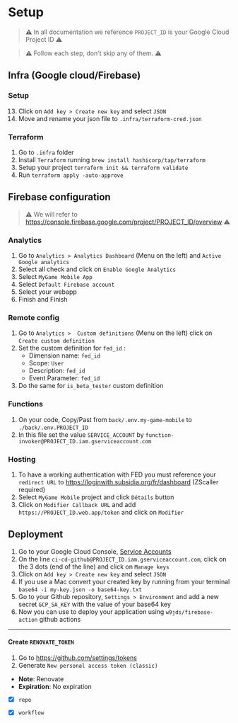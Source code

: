 # Setup

> ⚠️ In all documentation we reference `PROJECT_ID` is your Google Cloud Project ID ⚠️

> ⚠️ Follow each step, don't skip any of them. ⚠️

## Infra (Google cloud/Firebase)

### Setup
13. Click on `Add key > Create new key` and select `JSON`
14. Move and rename your json file to `.infra/terraform-cred.json`

### Terraform

1. Go to `.infra` folder
2. Install `Terraform` running `brew install hashicorp/tap/terraform` 
3. Setup your project  `terraform init && terraform validate`
4. Run `terraform apply -auto-approve`

## Firebase configuration

> ⚠️ We will refer to https://console.firebase.google.com/project/PROJECT_ID/overview ⚠️  

### Analytics

1. Go to `Analytics > Analytics Dashboard` (Menu on the left) and `Active Google analytics`
2. Select all check and click on `Enable Google Analytics`
3. Select `MyGame Mobile App`
4. Select `Default Firebase account`
5. Select your webapp
6. Finish and Finish

### Remote config

1. Go to `Analytics >  Custom definitions` (Menu on the left) click on `Create custom definition` 
2. Set the custom definition for `fed_id` :
   - Dimension name: `fed_id`
   - Scope: `User`
   - Description: `fed_id`
   - Event Parameter: `fed_id`
3. Do the same for `is_beta_tester` custom definition

### Functions

1. On your code, Copy/Past from `back/.env.my-game-mobile` to `./back/.env.PROJECT_ID`
2. In this file set the value `SERVICE_ACCOUNT` by `function-invoker@PROJECT_ID.iam.gserviceaccount.com`

### Hosting

1. To have a working authentication with FED you must reference your `redirect URL` to https://loginwith.subsidia.org/fr/dashboard (ZScaller required)
2. Select `MyGame Mobile` project and click `Détails` button
3. Click on `Modifier Callback URL` and add `https://PROJECT_ID.web.app/token` and click on `Modifier`

## Deployment

1. Go to your Google Cloud Console, [Service Accounts](https://console.cloud.google.com/iam-admin/serviceaccounts?hl=en&project=PROJECT_ID)
2. On the line `ci-cd-github@PROJECT_ID.iam.gserviceaccount.com`, click on the 3 dots (end of the line) and click on `Manage keys`
3. Click on `Add key > Create new key` and select `JSON`
4. If you use a Mac convert your created key by running from your terminal `base64 -i my-key.json -o base64-key.txt`
5. Go to your Github repository, `Settings > Environment` and add a new secret `GCP_SA_KEY` with the value of your base64 key
6. Now you can use to deploy your application using `w9jds/firebase-action` github actions


---


#### Create `RENOVATE_TOKEN`

1. Go to https://github.com/settings/tokens
2. Generate `New personal access token (classic)`
- **Note**: Renovate
- **Expiration**: No expiration
- [x] `repo`
- [x] `workflow`

